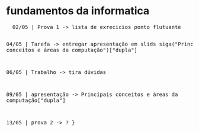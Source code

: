 <h1>fundamentos da informatica</h1>
<pre>
  02/05 | Prova 1 -> lista de exrecicios ponto flutuante 

  04/05 | Tarefa -> entregar apresentação em slids siga("Principais conceitos e áreas da computação")["dupla"]

  06/05 | Trabalho -> tira  dúvidas

  09/05 | apresentação -> Principais conceitos e áreas da computação["dupla"]

  13/05 | prova 2 -> ?
}
<pre>

